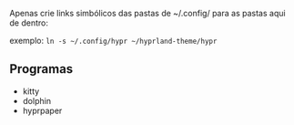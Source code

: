 Apenas crie links simbólicos das pastas de ~/.config/ para as pastas aqui de dentro:

exemplo:
`ln -s ~/.config/hypr ~/hyprland-theme/hypr`

## Programas

- kitty
- dolphin
- hyprpaper
